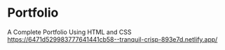 # Portfolio
A Complete Portfolio  Using HTML and CSS 
https://6471d529983777641441cb58--tranquil-crisp-893e7d.netlify.app/
